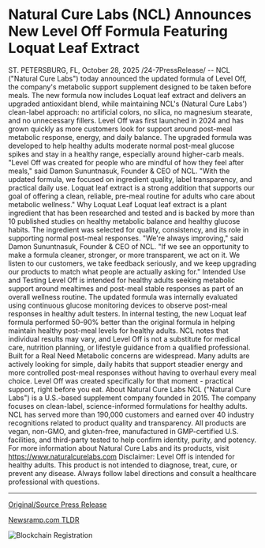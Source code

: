 # Natural Cure Labs (NCL) Announces New Level Off Formula Featuring Loquat Leaf Extract

ST. PETERSBURG, FL, October 28, 2025 /24-7PressRelease/ -- NCL ("Natural Cure Labs") today announced the updated formula of Level Off, the company's metabolic support supplement designed to be taken before meals. The new formula now includes Loquat leaf extract and delivers an upgraded antioxidant blend, while maintaining NCL's (Natural Cure Labs') clean-label approach: no artificial colors, no silica, no magnesium stearate, and no unnecessary fillers.   Level Off was first launched in 2024 and has grown quickly as more customers look for support around post-meal metabolic response, energy, and daily balance. The upgraded formula was developed to help healthy adults moderate normal post-meal glucose spikes and stay in a healthy range, especially around higher-carb meals.   "Level Off was created for people who are mindful of how they feel after meals," said Damon Sununtnasuk, Founder & CEO of NCL. "With the updated formula, we focused on ingredient quality, label transparency, and practical daily use. Loquat leaf extract is a strong addition that supports our goal of offering a clean, reliable, pre-meal routine for adults who care about metabolic wellness."   Why Loquat Leaf  Loquat leaf extract is a plant ingredient that has been researched and tested and is backed by more than 10 published studies on healthy metabolic balance and healthy glucose habits. The ingredient was selected for quality, consistency, and its role in supporting normal post-meal responses.   "We're always improving," said Damon Sununtnasuk, Founder & CEO of NCL. "If we see an opportunity to make a formula cleaner, stronger, or more transparent, we act on it. We listen to our customers, we take feedback seriously, and we keep upgrading our products to match what people are actually asking for."   Intended Use and Testing  Level Off is intended for healthy adults seeking metabolic support around mealtimes and post-meal stable responses as part of an overall wellness routine. The updated formula was internally evaluated using continuous glucose monitoring devices to observe post-meal responses in healthy adult testers. In internal testing, the new Loquat leaf formula performed 50–90% better than the original formula in helping maintain healthy post-meal levels for healthy adults.   NCL notes that individual results may vary, and Level Off is not a substitute for medical care, nutrition planning, or lifestyle guidance from a qualified professional.   Built for a Real Need  Metabolic concerns are widespread. Many adults are actively looking for simple, daily habits that support steadier energy and more controlled post-meal responses without having to overhaul every meal choice. Level Off was created specifically for that moment - practical support, right before you eat.  About Natural Cure Labs  NCL ("Natural Cure Labs") is a U.S.-based supplement company founded in 2015. The company focuses on clean-label, science-informed formulations for healthy adults. NCL has served more than 190,000 customers and earned over 40 industry recognitions related to product quality and transparency. All products are vegan, non-GMO, and gluten-free, manufactured in GMP-certified U.S. facilities, and third-party tested to help confirm identity, purity, and potency. For more information about Natural Cure Labs and its products, visit https://www.naturalcurelabs.com  Disclaimer: Level Off is intended for healthy adults. This product is not intended to diagnose, treat, cure, or prevent any disease. Always follow label directions and consult a healthcare professional with questions. 

---

[Original/Source Press Release](https://www.24-7pressrelease.com/press_release/528129/natural-cure-labs-ncl-announces-new-level-off-formula-featuring-loquat-leaf-extract)
                    

[Newsramp.com TLDR](https://newsramp.com/curated-news/ncl-upgrades-level-off-with-loquat-leaf-for-better-metabolic-support/4d1478a00e030597714288b8c45e0a69) 

 

 



![Blockchain Registration](https://cdn.newsramp.app/24-7PressRelease/qrcode/2510/28/smogCnFg.webp)